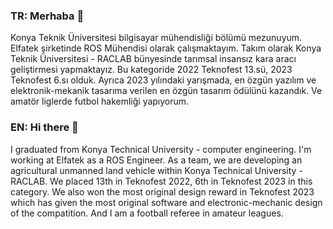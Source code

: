 ### TR: Merhaba 👋

Konya Teknik Üniversitesi bilgisayar mühendisliği bölümü mezunuyum.
Elfatek şirketinde ROS Mühendisi olarak çalışmaktayım.
Takım olarak Konya Teknik Üniversitesi - RACLAB bünyesinde tarımsal insansız kara aracı geliştirmesi yapmaktayız. Bu kategoride 2022 Teknofest 13.sü, 2023 Teknofest 6.sı olduk. Ayrıca 2023 yılındaki yarışmada, en özgün yazılım ve elektronik-mekanik tasarıma verilen en özgün tasarım ödülünü kazandık.
Ve amatör liglerde futbol hakemliği yapıyorum.

### EN: Hi there 👋

I graduated from Konya Technical University - computer engineering.
I'm working at Elfatek as a ROS Engineer.
As a team, we are developing an agricultural unmanned land vehicle within Konya Technical University - RACLAB. We placed 13th in Teknofest 2022, 6th in Teknofest 2023 in this category. We also won the most original design reward in Teknofest 2023 which has given the most original software and electronic-mechanic design of the compatition.
And I am a football referee in amateur leagues.

<!--
**yigitboracagiran/yigitboracagiran** is a ✨ _special_ ✨ repository because its `README.md` (this file) appears on your GitHub profile.

Here are some ideas to get you started:

- 🔭 I’m currently working on ...
- 🌱 I’m currently learning ...
- 👯 I’m looking to collaborate on ...
- 🤔 I’m looking for help with ...
- 💬 Ask me about ...
- 📫 How to reach me: ...
- 😄 Pronouns: ...
- ⚡ Fun fact: ...
-->
